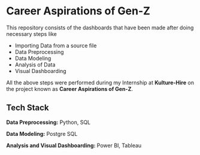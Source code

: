 # Career Aspirations of Gen-Z

This repository consists of the dashboards that have been made after doing necessary steps like

- Importing Data from a source file
- Data Preprocessing
- Data Modeling
- Analysis of Data
- Visual Dashboarding

All the above steps were performed during my Internship at **Kulture-Hire** on the project known as **Career Aspirations of Gen-Z**.
## Tech Stack

**Data Preprocessing:** Python, SQL

**Data Modeling:** Postgre SQL

**Analysis and Visual Dashboarding:** Power BI, Tableau

